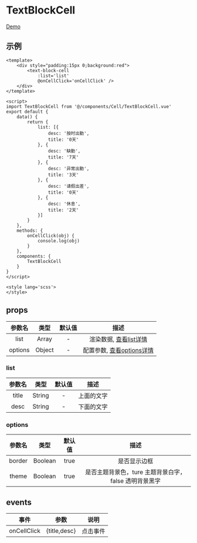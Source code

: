 # TextBlockCell
[Demo](http://infozx.gitee.io/infozx_temp/dist/module/textBlockCell.html)

## 示例
``` vue{10}
<template>
	<div style="padding:15px 0;background:red">
		<text-block-cell
			:list='list'
			@onCellClick='onCellClick' />
	</div>
</template>

<script>
import TextBlockCell from '@/components/Cell/TextBlockCell.vue'
export default {
	data() {
		return {
			list: [{
				desc: '按时出勤',
				title: '0天'
			}, {
				desc: '缺勤',
				title: '7天'
			}, {
				desc: '异常出勤',
				title: '3天'
			}, {
				desc: '请假出差',
				title: '0天'
			}, {
				desc: '休息',
				title: '2天'
			}]
		}
	},
	methods: {
		onCellClick(obj) {
			console.log(obj)
		}
	},
	components: {
		TextBlockCell
	}
}
</script>

<style lang='scss'>
</style>
```

## props
|参数名|类型|默认值|描述|
|:---:|:---:|:---:|:---:|
|list|Array|-|渲染数据, [查看list详情](#list)|
|options|Object|-|配置参数, [查看options详情](#options)|

### list
|参数名|类型|默认值|描述|
|:---:|:---:|:---:|:---:|
|title|String|-|上面的文字|
|desc|String|-|下面的文字|

### options
|参数名|类型|默认值|描述|
|:---:|:---:|:---:|:---:|
|border|Boolean|true|是否显示边框|
|theme|Boolean|true|是否主题背景色，ture 主题背景白字，false 透明背景黑字|

## events
|事件|参数|说明|
|:---:|:---:|:---:|
|onCellClick|{title,desc}|点击事件|